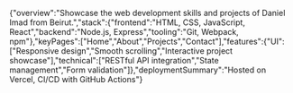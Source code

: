 {"overview":"Showcase the web development skills and projects of Daniel Imad from Beirut.","stack":{"frontend":"HTML, CSS, JavaScript, React","backend":"Node.js, Express","tooling":"Git, Webpack, npm"},"keyPages":["Home","About","Projects","Contact"],"features":{"UI":["Responsive design","Smooth scrolling","Interactive project showcase"],"technical":["RESTful API integration","State management","Form validation"]},"deploymentSummary":"Hosted on Vercel, CI/CD with GitHub Actions"}